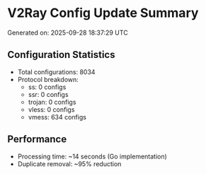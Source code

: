 # V2Ray Config Update Summary
Generated on: 2025-09-28 18:37:29 UTC

## Configuration Statistics
- Total configurations: 8034
- Protocol breakdown:
  - ss: 0 configs
  - ssr: 0 configs
  - trojan: 0 configs
  - vless: 0 configs
  - vmess: 634 configs

## Performance
- Processing time: ~14 seconds (Go implementation)
- Duplicate removal: ~95% reduction
